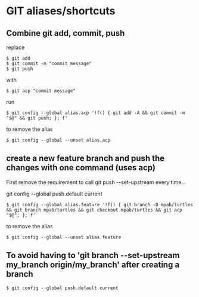 # GIT aliases/shortcuts

## Combine git add, commit, push

replace

```console
$ git add
$ git commit -m "commit message"
$ git push
```

with

```console
$ git acp "commit message"
```

run

```console
$ git config --global alias.acp '!f() { git add -A && git commit -m "$@" && git push; }; f'
```

to remove the alias

```console
$ git config --global --unset alias.acp
```

## create a new feature branch and push the changes with one command (uses acp)

First remove the requirement to call git push --set-upstream every time...

git config --global push.default current

```console
$ git config --global alias.feature '!f() { git branch -D mpab/turtles && git branch mpab/turtles && git checkout mpab/turtles && git acp "$@"; }; f'
```

to remove the alias

```console
$ git config --global --unset alias.feature
```

## To avoid having to 'git branch --set-upstream my_branch origin/my_branch' after creating a branch

```console
$ git config --global push.default current
```
